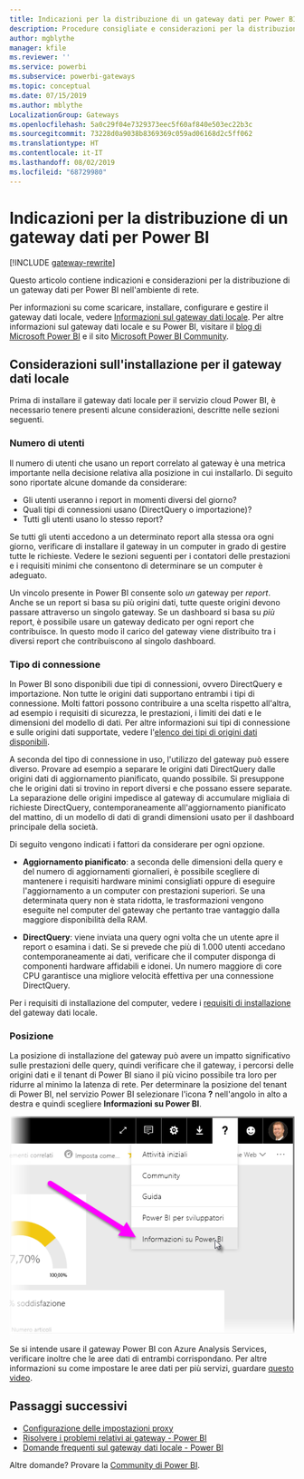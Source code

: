 ```yaml
---
title: Indicazioni per la distribuzione di un gateway dati per Power BI
description: Procedure consigliate e considerazioni per la distribuzione di un gateway per Power BI.
author: mgblythe
manager: kfile
ms.reviewer: ''
ms.service: powerbi
ms.subservice: powerbi-gateways
ms.topic: conceptual
ms.date: 07/15/2019
ms.author: mblythe
LocalizationGroup: Gateways
ms.openlocfilehash: 5a0c29f04e7329373eec5f60af840e503ec22b3c
ms.sourcegitcommit: 73228d0a9038b8369369c059ad06168d2c5ff062
ms.translationtype: HT
ms.contentlocale: it-IT
ms.lasthandoff: 08/02/2019
ms.locfileid: "68729980"
---
```

# <a name="guidance-for-deploying-a-data-gateway-for-power-bi"></a>Indicazioni per la distribuzione di un gateway dati per Power BI

[!INCLUDE [gateway-rewrite](includes/gateway-rewrite.md)]

Questo articolo contiene indicazioni e considerazioni per la distribuzione di un gateway dati per Power BI nell'ambiente di rete.

Per informazioni su come scaricare, installare, configurare e gestire il gateway dati locale, vedere [Informazioni sul gateway dati locale](/data-integration/gateway/service-gateway-onprem). Per altre informazioni sul gateway dati locale e su Power BI, visitare il [blog di Microsoft Power BI](https://powerbi.microsoft.com/blog/) e il sito [Microsoft Power BI Community](https://community.powerbi.com/).

## <a name="installation-considerations-for-the-on-premises-data-gateway"></a>Considerazioni sull'installazione per il gateway dati locale

Prima di installare il gateway dati locale per il servizio cloud Power BI, è necessario tenere presenti alcune considerazioni, descritte nelle sezioni seguenti.

### <a name="number-of-users"></a>Numero di utenti

Il numero di utenti che usano un report correlato al gateway è una metrica importante nella decisione relativa alla posizione in cui installarlo. Di seguito sono riportate alcune domande da considerare:

* Gli utenti useranno i report in momenti diversi del giorno?
* Quali tipi di connessioni usano (DirectQuery o importazione)?
* Tutti gli utenti usano lo stesso report?

Se tutti gli utenti accedono a un determinato report alla stessa ora ogni giorno, verificare di installare il gateway in un computer in grado di gestire tutte le richieste. Vedere le sezioni seguenti per i contatori delle prestazioni e i requisiti minimi che consentono di determinare se un computer è adeguato.

Un vincolo presente in Power BI consente solo *un* gateway per *report*. Anche se un report si basa su più origini dati, tutte queste origini devono passare attraverso un singolo gateway. Se un dashboard si basa su *più* report, è possibile usare un gateway dedicato per ogni report che contribuisce. In questo modo il carico del gateway viene distribuito tra i diversi report che contribuiscono al singolo dashboard.

### <a name="connection-type"></a>Tipo di connessione

In Power BI sono disponibili due tipi di connessioni, ovvero DirectQuery e importazione. Non tutte le origini dati supportano entrambi i tipi di connessione. Molti fattori possono contribuire a una scelta rispetto all'altra, ad esempio i requisiti di sicurezza, le prestazioni, i limiti dei dati e le dimensioni del modello di dati. Per altre informazioni sui tipi di connessione e sulle origini dati supportate, vedere l'[elenco dei tipi di origini dati disponibili](service-gateway-data-sources.md#list-of-available-data-source-types).

A seconda del tipo di connessione in uso, l'utilizzo del gateway può essere diverso. Provare ad esempio a separare le origini dati DirectQuery dalle origini dati di aggiornamento pianificato, quando possibile. Si presuppone che le origini dati si trovino in report diversi e che possano essere separate. La separazione delle origini impedisce al gateway di accumulare migliaia di richieste DirectQuery, contemporaneamente all'aggiornamento pianificato del mattino, di un modello di dati di grandi dimensioni usato per il dashboard principale della società. 

Di seguito vengono indicati i fattori da considerare per ogni opzione.

* **Aggiornamento pianificato**: a seconda delle dimensioni della query e del numero di aggiornamenti giornalieri, è possibile scegliere di mantenere i requisiti hardware minimi consigliati oppure di eseguire l'aggiornamento a un computer con prestazioni superiori. Se una determinata query non è stata ridotta, le trasformazioni vengono eseguite nel computer del gateway che pertanto trae vantaggio dalla maggiore disponibilità della RAM.

* **DirectQuery**: viene inviata una query ogni volta che un utente apre il report o esamina i dati. Se si prevede che più di 1.000 utenti accedano contemporaneamente ai dati, verificare che il computer disponga di componenti hardware affidabili e idonei. Un numero maggiore di core CPU garantisce una migliore velocità effettiva per una connessione DirectQuery.

Per i requisiti di installazione del computer, vedere i [requisiti di installazione](/data-integration/gateway/service-gateway-install#requirements) del gateway dati locale.

### <a name="location"></a>Posizione

La posizione di installazione del gateway può avere un impatto significativo sulle prestazioni delle query, quindi verificare che il gateway, i percorsi delle origini dati e il tenant di Power BI siano il più vicino possibile tra loro per ridurre al minimo la latenza di rete. Per determinare la posizione del tenant di Power BI, nel servizio Power BI selezionare l'icona **?** nell'angolo in alto a destra e quindi scegliere **Informazioni su Power BI**.

![Determinare il percorso del tenant Power BI](media/service-gateway-deployment-guidance/powerbi-gateway-deployment-guidance_02.png)

Se si intende usare il gateway Power BI con Azure Analysis Services, verificare inoltre che le aree dati di entrambi corrispondano. Per altre informazioni su come impostare le aree dati per più servizi, guardare [questo video](https://guyinacube.com/2018/01/power-bi-azure-analysis-services-gateway-data-region/).

## <a name="next-steps"></a>Passaggi successivi

* [Configurazione delle impostazioni proxy](/data-integration/gateway/service-gateway-proxy)  
* [Risolvere i problemi relativi ai gateway - Power BI](service-gateway-onprem-tshoot.md)  
* [Domande frequenti sul gateway dati locale - Power BI](service-gateway-power-bi-faq.md)  

Altre domande? Provare la [Community di Power BI](http://community.powerbi.com/).

